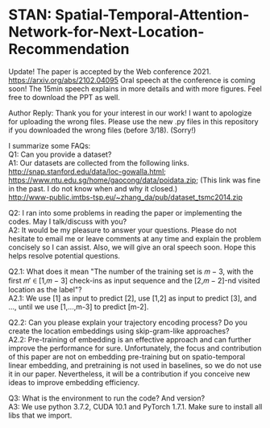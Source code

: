 # STAN: Spatial-Temporal-Attention-Network-for-Next-Location-Recommendation
Update! The paper is accepted by the Web conference 2021. https://arxiv.org/abs/2102.04095
Oral speech at the conference is coming soon! The 15min speech explains in more details and with more figures. Feel free to download the PPT as well.

Author Reply: 
Thank you for your interest in our work! I want to apologize for uploading the wrong files. Please use the new .py files in this repository if you downloaded the wrong files (before 3/18). (Sorry!)

I summarize some FAQs:  
Q1: Can you provide a dataset?  
A1: Our datasets are collected from the following links.  
http://snap.stanford.edu/data/loc-gowalla.html;  
https://www.ntu.edu.sg/home/gaocong/data/poidata.zip; (This link was fine in the past. I do not know when and why it closed.)  
http://www-public.imtbs-tsp.eu/~zhang_da/pub/dataset_tsmc2014.zip  
  
Q2: I ran into some problems in reading the paper or implementing the codes. May I talk/discuss with you?  
A2: It would be my pleasure to answer your questions. Please do not hesitate to email me or leave comments at any time and explain the problem concisely so I can assist. Also, we will give an oral speech soon. Hope this helps resolve potential questions.  
  
Q2.1: What does it mean "The number of the training set is 𝑚 − 3, with the first 𝑚′ ∈ [1,𝑚 − 3] check-ins as input sequence and the [2,𝑚 − 2]-nd visited location as the label"?  
A2.1: We use [1] as input to predict [2], use [1,2] as input to predict [3], and ..., until we use [1,...,m-3] to predict [m-2].  
  
Q2.2: Can you please explain your trajectory encoding process? Do you create the location embeddings using skip-gram-like approaches?  
A2.2: Pre-training of embedding is an effective approach and can further improve the performance for sure. Unfortunately, the focus and contribution of this paper are not on embedding pre-training but on spatio-temporal linear embedding, and pretraining is not used in baselines, so we do not use it in our paper. Nevertheless, it will be a contribution if you conceive new ideas to improve embedding efficiency.  
  
Q3: What is the environment to run the code? And version?  
A3: We use python 3.7.2, CUDA 10.1 and PyTorch 1.7.1. Make sure to install all libs that we import.  
